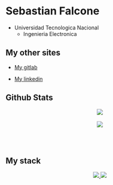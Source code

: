 # Sebastian Falcone</h1>
 
 * Universidad Tecnologica Nacional
   * Ingenieria Electronica
 
## My other sites </h2>

  * <a href="https://gitlab.frba.utn.edu.ar/sfalcone">My gitlab </a> 
  
  * <a href="https://www.linkedin.com/in/sebastian-falcone-593503127/">My linkedin </a> 

## Github Stats
 
<p align="center">
 <a href="https://github.com/sebasfalcone">
  <img align="center" src="https://github-readme-stats.vercel.app/api/?username=sebasfalcone&count_private=true&theme=tokyonight&showicons=true" />
 </a>
 <br><br>
 <img src="https://github-readme-stats.vercel.app/api/top-langs/?username=sebasfalcone&langs_count=5&theme=tokyonight&exclude_repo=TDI,PDS,TCII_tareas_semanales" />
 
 <br><br>
</p>

## My stack
<p align="center">
 <a href="https://github.com/sebasfalcone/6502_EMU"> <img src="https://github-readme-stats.vercel.app/api/pin/?username=sebasfalcone&repo=6502_EMU" /> </a>
 <a href="https://github.com/sebasfalcone/aam_dockerized"> <img src="https://github-readme-stats.vercel.app/api/pin/?username=sebasfalcone&repo=aam_dockerized" /> </a>
</p>


